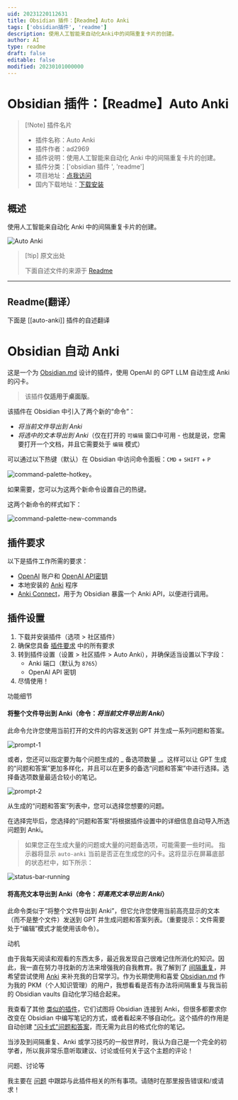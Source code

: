 ```yaml
---
uid: 20231220112631
title: Obsidian 插件：【Readme】Auto Anki
tags: ['obsidian插件', 'readme']
description: 使用人工智能来自动化Anki中的间隔重复卡片的创建。
author: AI
type: readme
draft: false
editable: false
modified: 20230101000000
---
```


# Obsidian 插件：【Readme】Auto Anki

> [!Note] 插件名片
> - 插件名称：Auto Anki
> - 插件作者：ad2969
> - 插件说明：使用人工智能来自动化 Anki 中的间隔重复卡片的创建。
> - 插件分类：['obsidian 插件 ', 'readme']
> - 项目地址：[点我访问](https://github.com/ad2969/obsidian-auto-anki)
> - 国内下载地址：[下载安装](https://pkmer.cn/products/plugin/pluginMarket/?auto-anki)

## 概述

使用人工智能来自动化 Anki 中的间隔重复卡片的创建。

![Auto Anki](https://cdn.pkmer.cn/covers/auto-anki.png!pkmer)

> [!tip] 原文出处
>
>下面自述文件的来源于 [Readme](https://ghproxy.net/https://raw.githubusercontent.com/ad2969/obsidian-auto-anki/master/README.md)

---

## Readme(翻译）

下面是 [[auto-anki]] 插件的自述翻译

# Obsidian 自动 Anki

这是一个为 [Obsidian.md](https://obsidian.md/) 设计的插件，使用 OpenAI 的 GPT LLM 自动生成 Anki 的闪卡。

> 该插件**仅适用于桌面版**。

该插件在 Obsidian 中引入了两个新的“命令”：

- _将当前文件导出到 Anki_
- _将选中的文本导出到 Anki_（仅在打开的 `可编辑` 窗口中可用 - 也就是说，您需要打开一个文档，并且它需要处于 `编辑` 模式）

可以通过以下热键（默认）在 Obsidian 中访问命令面板：`CMD` + `SHIFT` + `P`

![command-palette-hotkey](https://cdn.pkmer.cn/covers/auto-anki_2_0.png!pkmer)。

如果需要，您可以为这两个新命令设置自己的热键。

这两个新命令的样式如下：

![command-palette-new-commands](https://cdn.pkmer.cn/covers/auto-anki_2_1.png!pkmer)

## 插件要求

以下是插件工作所需的要求：

- [OpenAI](https://openai.com/) 账户和 [OpenAI API密钥](https://platform.openai.com/account/api-keys)
- 本地安装的 [Anki](https://apps.ankiweb.net/) 程序
- [Anki Connect](https://github.com/FooSoft/anki-connect)，用于为 Obsidian 暴露一个 Anki API，以便进行调用。

## 插件设置

1. 下载并安装插件（选项 > 社区插件）
2. 确保您具备 [插件要求](#插件要求) 中的所有要求
3. 转到插件设置（设置 > 社区插件 > Auto Anki），并确保适当设置以下字段：
    - Anki 端口（默认为 `8765`）
    - OpenAI API 密钥
4. 尽情使用！

功能细节

#### 将整个文件导出到 Anki（命令：_将当前文件导出到 Anki_）

此命令允许您使用当前打开的文件的内容发送到 GPT 并生成一系列问题和答案。

![prompt-1](https://cdn.pkmer.cn/covers/auto-anki_2_2.png!pkmer)

或者，您还可以指定要为每个问题生成的 _ 备选项数量 _。这样可以让 GPT 生成的“问题和答案”更加多样化，并且可以在更多的备选“问题和答案”中进行选择。选择备选项数量最适合较小的笔记。

![prompt-2](https://cdn.pkmer.cn/covers/auto-anki_2_3.png!pkmer)

从生成的“问题和答案”列表中，您可以选择您想要的问题。

在选择完毕后，您选择的“问题和答案”将根据插件设置中的详细信息自动导入所选问题到 Anki。

> 如果您正在生成大量的问题或大量的问题备选项，可能需要一些时间。
指示器将显示 `auto-anki` 当前是否正在生成您的闪卡。这将显示在屏幕底部的状态栏中，如下所示：

![status-bar-running](https://cdn.pkmer.cn/covers/auto-anki_2_4.png!pkmer)

#### 将高亮文本导出到 Anki（命令：_将高亮文本导出到 Anki_）

此命令类似于“将整个文件导出到 Anki”，但它允许您使用当前高亮显示的文本（而不是整个文件）发送到 GPT 并生成问题和答案列表。（重要提示：文件需要处于“编辑”模式才能使用该命令）。

动机

由于我每天阅读和观看的东西太多，最近我发现自己很难记住所消化的知识。因此，我一直在努力寻找新的方法来增强我的自我教育。我了解到了 [间隔重复](https://en.wikipedia.org/wiki/Spaced_repetition)，并希望尝试使用 [Anki](https://apps.ankiweb.net/) 来补充我的日常学习。作为长期使用和喜爱 [Obsidian.md](https://obsidian.md/) 作为我的 PKM（个人知识管理）的用户，我想看看是否有办法将间隔重复与我当前的 Obsidian vaults 自动化学习结合起来。

我查看了其他 [类似的插件](https://github.com/Pseudonium/Obsidian_to_Anki)，它们试图将 Obsidian 连接到 Anki，但很多都要求你改变在 Obsidian 中编写笔记的方式，或者看起来不够自动化。这个插件的作用是自动创建 ["闪卡式"问题和答案](https://en.wikipedia.org/wiki/Leitner_system)，而无需为此目的格式化你的笔记。

当涉及到间隔重复、Anki 或学习技巧的一般世界时，我认为自己是一个完全的初学者，所以我非常乐意听取建议、讨论或任何关于这个主题的评论！

问题、讨论等

我主要在 [问题](https://github.com/ad2969/obsidian-auto-anki/issues) 中跟踪与此插件相关的所有事项。请随时在那里报告错误和/或请求！
